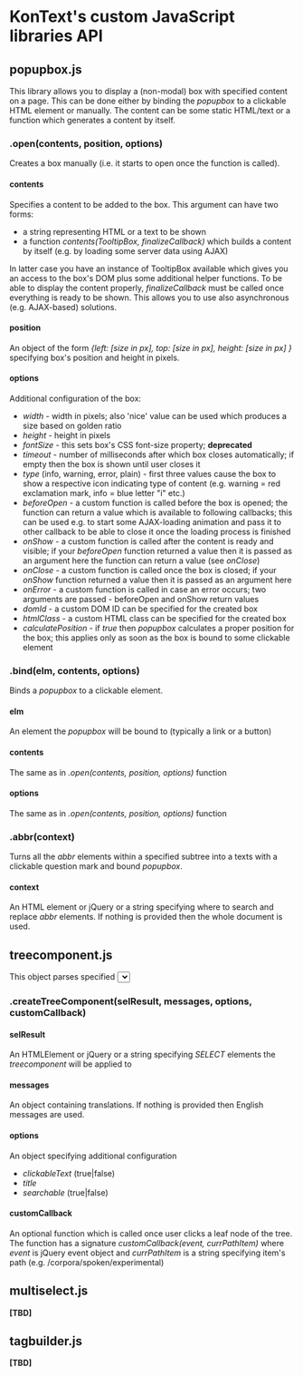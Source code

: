 KonText's custom JavaScript libraries API
=========================================

popupbox.js
-----------

This library allows you to display a (non-modal) box with specified content on a page. This can be done either by
binding the *popupbox* to a clickable HTML element or manually. The content can be some static HTML/text or a function
which generates a content by itself.


### .open(contents, position, options)

Creates a box manually (i.e. it starts to open once the function is called).

#### contents

Specifies a content to be added to the box. This argument can have two forms:

  * a string representing HTML or a text to be shown
  * a function *contents(TooltipBox, finalizeCallback)* which builds a content by itself (e.g. by loading some server
    data using AJAX)

In latter case you have an instance of TooltipBox available which gives you an access to the box's DOM plus some additional
helper functions. To be able to display the content properly, *finalizeCallback* must be called once everything is ready
to be shown. This allows you to use also asynchronous (e.g. AJAX-based) solutions.

#### position

An object of the form *{left: [size in px], top: [size in px], height: [size in px] }* specifying box's position and
height in pixels.


#### options

Additional configuration of the box:

  * *width* - width in pixels; also 'nice' value can be used which produces a size based on golden ratio
  * *height* - height in pixels
  * *fontSize* - this sets box's CSS font-size property; **deprecated**
  * *timeout* - number of milliseconds after which box closes automatically; if empty then the box is shown until user
    closes it
  * *type* (info, warning, error, plain) - first three values cause the box to show a respective icon indicating type
    of content (e.g. warning = red exclamation mark, info = blue letter "i" etc.)
  * *beforeOpen* - a custom function is called before the box is opened; the function can return a value which is
    available to following callbacks; this can be used e.g. to start some AJAX-loading animation and pass it to other
    callback to be able to close it once the loading process is finished
  * *onShow* - a custom function is called after the content is ready and visible; if your *beforeOpen* function returned a value then it is passed as an argument here
    the function can return a value (see *onClose*)
  * *onClose* - a custom function is called once the box is closed; if your *onShow* function returned a value then it is passed as an argument here
  * *onError* - a custom function is called in case an error occurs; two arguments are passed - beforeOpen and onShow return values
  * *domId* - a custom DOM ID can be specified for the created box
  * *htmlClass* - a custom HTML class can be specified for the created box
  * *calculatePosition* - if *true* then *popupbox* calculates a proper position for the box; this applies only as soon
    as the box is bound to some clickable element


### .bind(elm, contents, options)

Binds a *popupbox* to a clickable element.

#### elm

An element the *popupbox* will be bound to (typically a link or a button)

#### contents

The same as in *.open(contents, position, options)* function


#### options

The same as in *.open(contents, position, options)* function


### .abbr(context)

Turns all the *abbr* elements within a specified subtree into a texts with a clickable question mark and bound
*popupbox*.

#### context

An HTML element or jQuery or a string specifying where to search and replace *abbr* elements. If nothing is provided
then the whole document is used.


treecomponent.js
----------------

This object parses specified <SELECT> elements with additional path information stored in OPTIONs' *data-path*
attributes and generates an expandable and clickable nested tree.

### .createTreeComponent(selResult, messages, options, customCallback)

#### selResult

An HTMLElement or jQuery or a string specifying *SELECT* elements the *treecomponent* will be applied to

#### messages

An object containing translations. If nothing is provided then English messages are used.

#### options

An object specifying additional configuration

  * *clickableText* (true|false)
  * *title*
  * *searchable* (true|false)

#### customCallback

An optional function which is called once user clicks a leaf node of the tree. The function has a signature
*customCallback(event, currPathItem)* where *event* is jQuery event object and *currPathItem* is a string specifying
item's path (e.g. /corpora/spoken/experimental)

multiselect.js
--------------

**[TBD]**


tagbuilder.js
-------------

**[TBD]**

